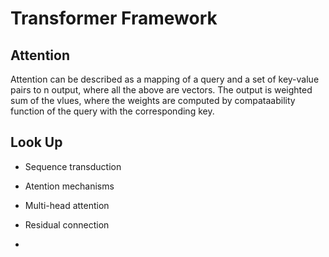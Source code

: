 # Transformer Framework


## Attention

Attention can be described as a mapping of a query and a set of key-value pairs to n output, where all the above are vectors. The output is  weighted sum of the vlues, where the weights are computed by  compataability function of the query with the corresponding key. 

## Look Up

* Sequence transduction

* Atention mechanisms

* Multi-head attention

* Residual connection

* 
